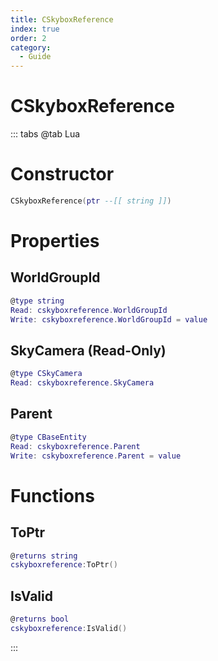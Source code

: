 ```yaml
---
title: CSkyboxReference
index: true
order: 2
category:
  - Guide
---
```


# CSkyboxReference

::: tabs
@tab Lua
# Constructor
```lua
CSkyboxReference(ptr --[[ string ]])
```
# Properties
## WorldGroupId 
```lua
@type string
Read: cskyboxreference.WorldGroupId
Write: cskyboxreference.WorldGroupId = value
```
## SkyCamera (Read-Only)
```lua
@type CSkyCamera
Read: cskyboxreference.SkyCamera
```
## Parent 
```lua
@type CBaseEntity
Read: cskyboxreference.Parent
Write: cskyboxreference.Parent = value
```
# Functions
## ToPtr
```lua
@returns string
cskyboxreference:ToPtr()
```
## IsValid
```lua
@returns bool
cskyboxreference:IsValid()
```

:::